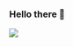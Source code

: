 ### Hello there 👋

<picture>
  <source
    srcset="https://github-readme-stats.vercel.app/api/top-langs?username=ciao1092&show_icons=true&theme=github_dark"
    media="(prefers-color-scheme: dark)"
  />
  <source
    srcset="https://github-readme-stats.vercel.app/api/top-langs?username=ciao1092&show_icons=true"
    media="(prefers-color-scheme: light), (prefers-color-scheme: no-preference)"
  />
  <img src="https://github-readme-stats.vercel.app/api/top-langs?username=ciao1092&show_icons=true" />
</picture>
